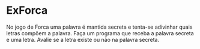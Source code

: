 # ExForca
No jogo de Forca uma palavra é mantida secreta e tenta-se adivinhar quais letras compõem a palavra.  Faça um programa que receba a palavra secreta e uma letra. Avalie se a letra existe ou não na palavra secreta.
